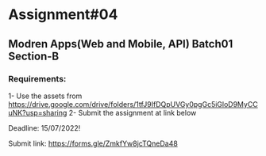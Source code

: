 # Assignment#04
## Modren Apps(Web and Mobile, API) Batch01 Section-B

### Requirements:
1- Use the assets from https://drive.google.com/drive/folders/1tfJ9IfDQpUVGy0pgGc5iGloD9MyCCuNK?usp=sharing
2- Submit the assignment at link below

Deadline: 15/07/2022!

Submit link: https://forms.gle/ZmkfYw8jcTQneDa48
